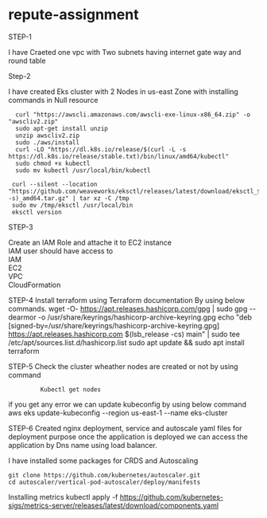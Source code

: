 # repute-assignment

STEP-1

I have Craeted one vpc with  Two subnets having internet gate way and round table 

Step-2

I have created Eks cluster with 2 Nodes in us-east Zone with installing commands in Null resource
    
      curl "https://awscli.amazonaws.com/awscli-exe-linux-x86_64.zip" -o "awscliv2.zip"
      sudo apt-get install unzip
      unzip awscliv2.zip
      sudo ./aws/install
      curl -LO "https://dl.k8s.io/release/$(curl -L -s https://dl.k8s.io/release/stable.txt)/bin/linux/amd64/kubectl"
      sudo chmod +x kubectl
      sudo mv kubectl /usr/local/bin/kubectl

     curl --silent --location "https://github.com/weaveworks/eksctl/releases/latest/download/eksctl_$(uname -s)_amd64.tar.gz" | tar xz -C /tmp
     sudo mv /tmp/eksctl /usr/local/bin
     eksctl version

STEP-3 

Create an IAM Role and attache it to EC2 instance      
   IAM user should have access to   
   IAM   
   EC2   
   VPC    
   CloudFormation

STEP-4 
Install terraform using Terraform documentation By using below commands.
   wget -O- https://apt.releases.hashicorp.com/gpg | sudo gpg --dearmor -o /usr/share/keyrings/hashicorp-archive-keyring.gpg
   echo "deb [signed-by=/usr/share/keyrings/hashicorp-archive-keyring.gpg] https://apt.releases.hashicorp.com $(lsb_release -cs) main" | sudo tee /etc/apt/sources.list.d/hashicorp.list
    sudo apt update && sudo apt install terraform

STEP-5
Check the cluster wheather nodes are created or not by using command 
        
             Kubectl get nodes

if you get any error we can update kubeconfig by using below command
           aws eks update-kubeconfig --region us-east-1 --name eks-cluster

STEP-6
Created nginx deployment, service and autoscale yaml files for deployment purpose once the application is deployed we can access the application by Dns name using load balancer.

I have installed some packages for CRDS and Autoscaling 

    git clone https://github.com/kubernetes/autoscaler.git
    cd autoscaler/vertical-pod-autoscaler/deploy/manifests

Installing metrics 
    kubectl apply -f https://github.com/kubernetes-sigs/metrics-server/releases/latest/download/components.yaml

